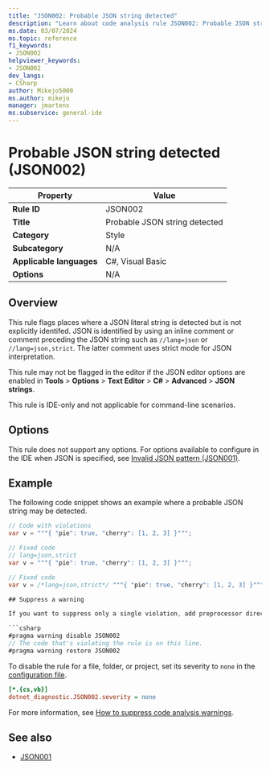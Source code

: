 ```yaml
---
title: "JSON002: Probable JSON string detected"
description: "Learn about code analysis rule JSON002: Probable JSON string detected"
ms.date: 03/07/2024
ms.topic: reference
f1_keywords:
- JSON002
helpviewer_keywords:
- JSON002
dev_langs:
- CSharp
author: Mikejo5000
ms.author: mikejo
manager: jmartens
ms.subservice: general-ide
---
```

# Probable JSON string detected (JSON002)

| Property                 | Value                                         |
|--------------------------|-----------------------------------------------|
| **Rule ID**              | JSON002                                       |
| **Title**                | Probable JSON string detected                 |
| **Category**             | Style                                         |
| **Subcategory**          | N/A                                           |
| **Applicable languages** | C#, Visual Basic                              |
| **Options**              | N/A                                           |

## Overview

This rule flags places where a JSON literal string is detected but is not explicitly identifed. JSON is identified by using an inline comment or comment preceding the JSON string such as `//lang=json` or `//lang=json,strict`. The latter comment uses strict mode for JSON interpretation.

This rule may not be flagged in the editor if the JSON editor options are enabled in **Tools** > **Options** > **Text Editor** > **C#** > **Advanced** > **JSON strings**.

This rule is IDE-only and not applicable for command-line scenarios.

## Options

This rule does not support any options. For options available to configure in the IDE when JSON is specified, see [Invalid JSON pattern (JSON001)](../reference/JSON001.md).

## Example

The following code snippet shows an example where a probable JSON string may be detected.

```csharp
// Code with violations
var v = """{ "pie": true, "cherry": [1, 2, 3] }""";

// Fixed code
// lang=json,strict
var v = """{ "pie": true, "cherry": [1, 2, 3] }""";

// Fixed code
var v = /*lang=json,strict*/ """{ "pie": true, "cherry": [1, 2, 3] }""";

## Suppress a warning

If you want to suppress only a single violation, add preprocessor directives to your source file to disable and then re-enable the rule.

```csharp
#pragma warning disable JSON002
// The code that's violating the rule is on this line.
#pragma warning restore JSON002
```

To disable the rule for a file, folder, or project, set its severity to `none` in the [configuration file](/dotnet/fundamentals/code-analysis/configuration-files).

```ini
[*.{cs,vb}]
dotnet_diagnostic.JSON002.severity = none
```

For more information, see [How to suppress code analysis warnings](/dotnet/fundamentals/code-analysis/suppress-warnings).

## See also

- [JSON001](../reference/JSON001.md)